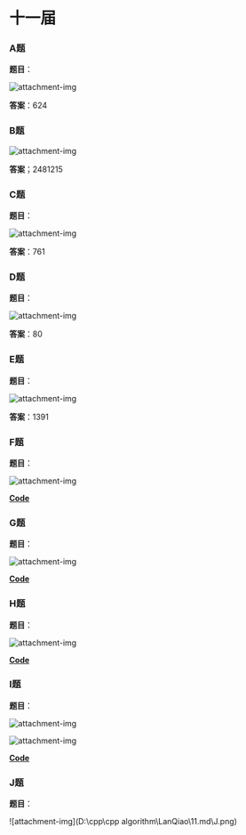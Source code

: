 # 十一届

### A题

**题目**：

![attachment-img](.md\A.png)

**答案**：624



### B题

![attachment-img](.md\B.png)

**答案**；2481215



### C题

**题目**：

![attachment-img](.md\C.png)

**答案**：761



### D题

**题目**：

![attachment-img](\.md\D.png)

**答案**：80



### E题

**题目**：

![attachment-img](.md\E.png)

**答案**：1391



### F题

**题目**：

![attachment-img](.md\F.png)

**[Code](F.cpp)**



### G题

**题目**：

![attachment-img](.md\G.png)

**[Code](G.cpp)**



### H题

**题目**：

![attachment-img](.md\H.png)

**[Code](H.cpp)**



### I题

**题目**：

![attachment-img](.md\I1.png)

![attachment-img](.md\I2.png)

**[Code](I.cpp)**





### J题

**题目**：

![attachment-img](D:\cpp\cpp algorithm\LanQiao\11\.md\J.png)